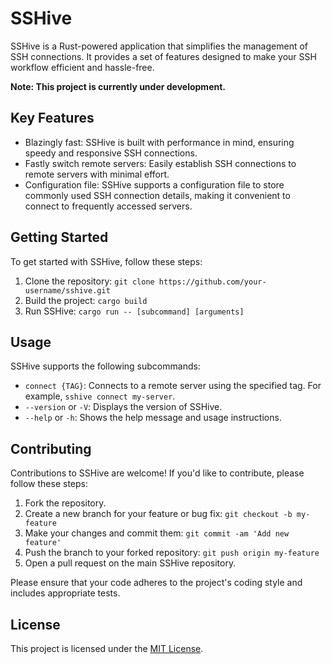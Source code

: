 # SSHive

SSHive is a Rust-powered application that simplifies the management of SSH connections. It provides a set of features designed to make your SSH workflow efficient and hassle-free.

**Note: This project is currently under development.**

## Key Features

- Blazingly fast: SSHive is built with performance in mind, ensuring speedy and responsive SSH connections.
- Fastly switch remote servers: Easily establish SSH connections to remote servers with minimal effort.
- Configuration file: SSHive supports a configuration file to store commonly used SSH connection details, making it convenient to connect to frequently accessed servers.

## Getting Started

To get started with SSHive, follow these steps:

1. Clone the repository: `git clone https://github.com/your-username/sshive.git`
2. Build the project: `cargo build`
3. Run SSHive: `cargo run -- [subcommand] [arguments]`

## Usage

SSHive supports the following subcommands:

- `connect {TAG}`: Connects to a remote server using the specified tag. For example, `sshive connect my-server`.
- `--version` or `-V`: Displays the version of SSHive.
- `--help` or `-h`: Shows the help message and usage instructions.

## Contributing

Contributions to SSHive are welcome! If you'd like to contribute, please follow these steps:

1. Fork the repository.
2. Create a new branch for your feature or bug fix: `git checkout -b my-feature`
3. Make your changes and commit them: `git commit -am 'Add new feature'`
4. Push the branch to your forked repository: `git push origin my-feature`
5. Open a pull request on the main SSHive repository.

Please ensure that your code adheres to the project's coding style and includes appropriate tests.

## License

This project is licensed under the [MIT License](LICENSE).
